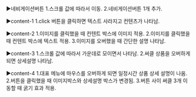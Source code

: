 ▶네비게이션버튼 1.스크롤 값에 따라서 이동. 2.네비게이션버튼 1개 추가.

▶content-1
1.click 버튼을 클릭하면 텍스트 사라지고 컨텐츠가 나타남.

▶content-2 1.이미지를 클릭했을 때 컨텐트 박스에 이미지 적용. 2.이미지를 클릭했을 때 컨텐트 박스에 텍스트 적용. 3.이미지를 오버했을 때 간단한 설명 나타남.

▶content-3 1.스크롤 값에 따라서 가운데로 모이면서 나타남. 2.써클 상품을 오버하게 되면 상세설명 나타남.

▶content-4 1.대표 메뉴에 마우스를 오버하게 되면 일정시간 상품
상세 설명이 나옴. 2.버튼을 클릭했을 때 이미지박스와 상세설명 박스가 변경됨. 3.버튼 사이 써클 3개 이동할 때 굵기 효과 적용.
